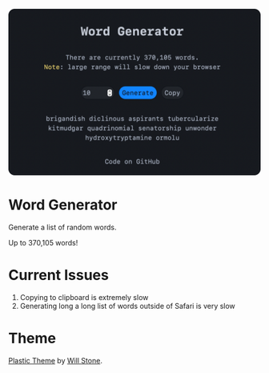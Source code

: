 ![Website Preview](screenshot.png)

# Word Generator
Generate a list of random words.

Up to 370,105 words!

# Current Issues
1. Copying to clipboard is extremely slow
2. Generating long a long list of words outside of Safari is very slow

# Theme
[Plastic Theme](https://plastictheme.com) by [Will Stone](https://wstone.uk).
